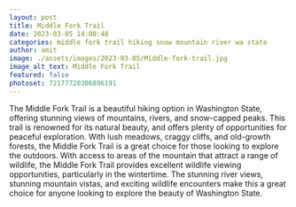 ```yaml
---
layout: post
title: Middle Fork Trail
date: 2023-03-05 14:00:48
categories: middle fork trail hiking snow mountain river wa state
author: amit
image: ./assets/images/2023-03-05/Middle-fork-trail.jpg
image_alt_text: Middle Fork Trail
featured: false
photoset: 72177720306896191
---
```



The Middle Fork Trail is a beautiful hiking option in Washington State, offering stunning views of mountains, rivers, and snow-capped peaks. This trail is renowned for its natural beauty, and offers plenty of opportunities for peaceful exploration. With lush meadows, craggy cliffs, and old-growth forests, the Middle Fork Trail is a great choice for those looking to explore the outdoors. With access to areas of the mountain that attract a range of wildlife, the Middle Fork Trail provides excellent wildlife viewing opportunities, particularly in the wintertime. The stunning river views, stunning mountain vistas, and exciting wildlife encounters make this a great choice for anyone looking to explore the beauty of Washington State.


  
